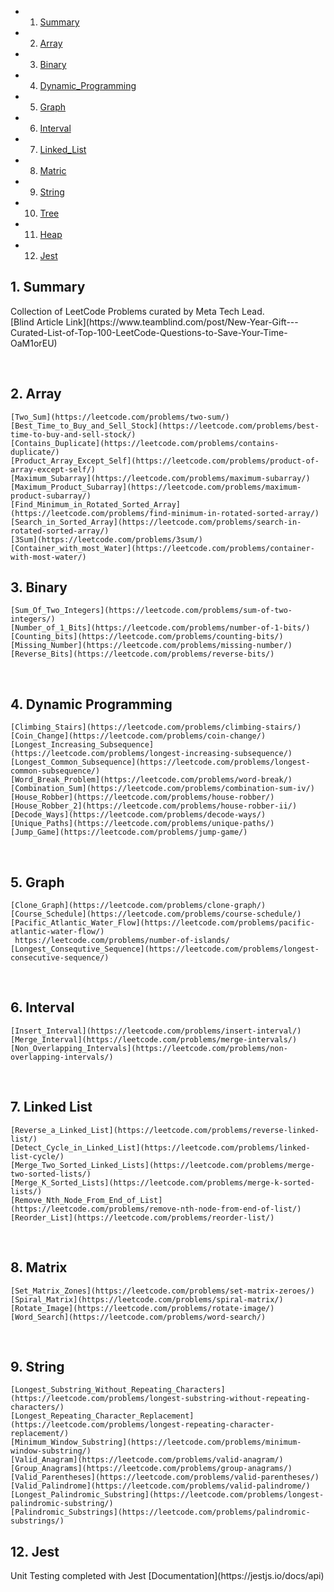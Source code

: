 <!-- vscode-markdown-toc -->
* 1. [Summary](#Summary)
* 2. [Array](#Array)
* 3. [Binary](#Binary)
* 4. [Dynamic_Programming](#Dynamic_Programming)
* 5. [Graph](#Graph)
* 6. [Interval](#Interval)
* 7. [Linked_List](#Linked_List)
* 8. [Matric](#Matrix)
* 9. [String](#String)
* 10. [Tree](#Tree)
* 11. [Heap](#Heap)
* 12. [Jest](#Jest)
<!-- vscode-markdown-toc-config
	numbering=true
	autoSave=true
	/vscode-markdown-toc-config -->
<!-- /vscode-markdown-toc -->

## 1. <a name='Summary'></a>Summary

<p>
    Collection of LeetCode Problems curated by Meta Tech Lead.
    <br>
    [Blind Article Link](https://www.teamblind.com/post/New-Year-Gift---Curated-List-of-Top-100-LeetCode-Questions-to-Save-Your-Time-OaM1orEU)
</p>

<br>

## 2. <a name='Array'></a>Array

    [Two_Sum](https://leetcode.com/problems/two-sum/)
    [Best_Time_to_Buy_and_Sell_Stock](https://leetcode.com/problems/best-time-to-buy-and-sell-stock/)
    [Contains_Duplicate](https://leetcode.com/problems/contains-duplicate/)
    [Product_Array_Except_Self](https://leetcode.com/problems/product-of-array-except-self/)
    [Maximum_Subarray](https://leetcode.com/problems/maximum-subarray/)
    [Maximum_Product_Subarray](https://leetcode.com/problems/maximum-product-subarray/)
    [Find_Minimum_in_Rotated_Sorted_Array](https://leetcode.com/problems/find-minimum-in-rotated-sorted-array/)
    [Search_in_Sorted_Array](https://leetcode.com/problems/search-in-rotated-sorted-array/)
    [3Sum](https://leetcode.com/problems/3sum/)
    [Container_with_most_Water](https://leetcode.com/problems/container-with-most-water/)

## 3. <a name='Binary'></a>Binary
    [Sum_Of_Two_Integers](https://leetcode.com/problems/sum-of-two-integers/)
    [Number_of_1_Bits](https://leetcode.com/problems/number-of-1-bits/)
    [Counting_bits](https://leetcode.com/problems/counting-bits/)
    [Missing_Number](https://leetcode.com/problems/missing-number/)
    [Reverse_Bits](https://leetcode.com/problems/reverse-bits/)

<br>

## 4. <a name='Dynamic_Programming'>Dynamic Programming
    [Climbing_Stairs](https://leetcode.com/problems/climbing-stairs/)
    [Coin_Change](https://leetcode.com/problems/coin-change/)
    [Longest_Increasing_Subsequence](https://leetcode.com/problems/longest-increasing-subsequence/)
    [Longest_Common_Subsequence](https://leetcode.com/problems/longest-common-subsequence/)
    [Word_Break_Problem](https://leetcode.com/problems/word-break/)
    [Combination_Sum](https://leetcode.com/problems/combination-sum-iv/)
    [House_Robber](https://leetcode.com/problems/house-robber/)
    [House_Robber_2](https://leetcode.com/problems/house-robber-ii/)
    [Decode_Ways](https://leetcode.com/problems/decode-ways/)
    [Unique_Paths](https://leetcode.com/problems/unique-paths/)
    [Jump_Game](https://leetcode.com/problems/jump-game/)

<br>

## 5. <a name='Graph'></a>Graph
    [Clone_Graph](https://leetcode.com/problems/clone-graph/)
    [Course_Schedule](https://leetcode.com/problems/course-schedule/)
    [Pacific_Atlantic_Water_Flow](https://leetcode.com/problems/pacific-atlantic-water-flow/)
     https://leetcode.com/problems/number-of-islands/
    [Longest_Consequtive_Sequence](https://leetcode.com/problems/longest-consecutive-sequence/)

<br>

## 6. <a name='Interval'></a>Interval
    [Insert_Interval](https://leetcode.com/problems/insert-interval/)
    [Merge_Interval](https://leetcode.com/problems/merge-intervals/)
    [Non_Overlapping_Intervals](https://leetcode.com/problems/non-overlapping-intervals/)

<br>

## 7. <a name='Linked_List'>Linked List
    [Reverse_a_Linked_List](https://leetcode.com/problems/reverse-linked-list/)
    [Detect_Cycle_in_Linked_List](https://leetcode.com/problems/linked-list-cycle/)
    [Merge_Two_Sorted_Linked_Lists](https://leetcode.com/problems/merge-two-sorted-lists/)
    [Merge_K_Sorted_Lists](https://leetcode.com/problems/merge-k-sorted-lists/)
    [Remove_Nth_Node_From_End_of_List](https://leetcode.com/problems/remove-nth-node-from-end-of-list/)
    [Reorder_List](https://leetcode.com/problems/reorder-list/)

<br>

## 8. <a name='Matrix'></a>Matrix
    [Set_Matrix_Zones](https://leetcode.com/problems/set-matrix-zeroes/)
    [Spiral_Matrix](https://leetcode.com/problems/spiral-matrix/)
    [Rotate_Image](https://leetcode.com/problems/rotate-image/)
    [Word_Search](https://leetcode.com/problems/word-search/)

<br>

## 9. <a name='String'></a>String
    [Longest_Substring_Without_Repeating_Characters](https://leetcode.com/problems/longest-substring-without-repeating-characters/)
    [Longest_Repeating_Character_Replacement](https://leetcode.com/problems/longest-repeating-character-replacement/)
    [Minimum_Window_Substring](https://leetcode.com/problems/minimum-window-substring/)
    [Valid_Anagram](https://leetcode.com/problems/valid-anagram/)
    [Group_Anagrams](https://leetcode.com/problems/group-anagrams/)
    [Valid_Parentheses](https://leetcode.com/problems/valid-parentheses/)
    [Valid_Palindrome](https://leetcode.com/problems/valid-palindrome/)
    [Longest_Palindromic_Substring](https://leetcode.com/problems/longest-palindromic-substring/)
    [Palindromic_Substrings](https://leetcode.com/problems/palindromic-substrings/)

## 12. <a name='Jest'></a>Jest
<p>
    Unit Testing completed with Jest
    [Documentation](https://jestjs.io/docs/api)
</p>
